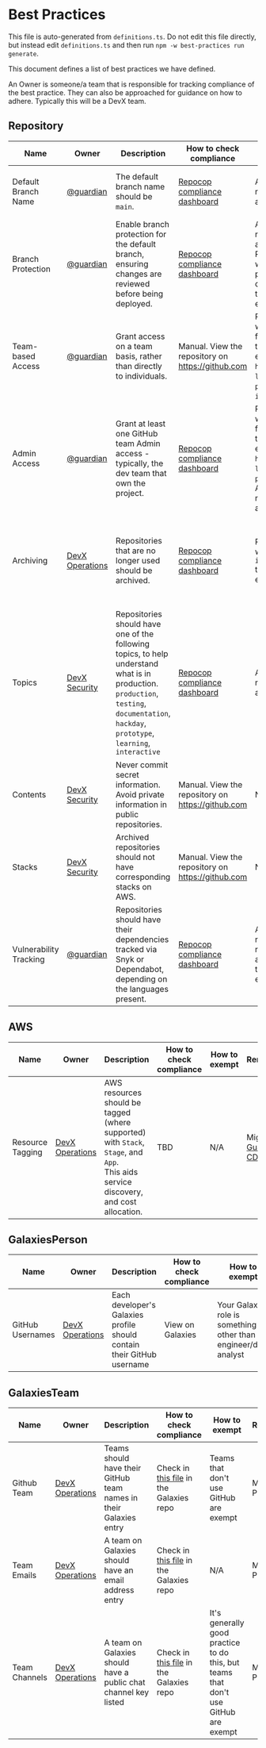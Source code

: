 

# Best Practices


This file is auto-generated from `definitions.ts`. Do not edit this file directly, but instead edit `definitions.ts` and then run `npm -w best-practices run generate`.

This document defines a list of best practices we have defined.

An Owner is someone/a team that is responsible for tracking compliance of the best practice. They can also be approached for guidance on how to adhere. Typically this will be a DevX team.

<!-- contentstart -->
## Repository
| Name                   | Owner                                                                     | Description                                                                                                                                                                                 | How to check compliance                                                                                                                                       | How to exempt                                                                                                               | Remediation                                                                                                                                                                 | ID            |
| ---------------------- | ------------------------------------------------------------------------- | ------------------------------------------------------------------------------------------------------------------------------------------------------------------------------------------- | ------------------------------------------------------------------------------------------------------------------------------------------------------------- | --------------------------------------------------------------------------------------------------------------------------- | --------------------------------------------------------------------------------------------------------------------------------------------------------------------------- | ------------- |
| Default Branch Name    | [@guardian](https://github.com/orgs/guardian/teams/all)                   | The default branch name should be `main`.                                                                                                                                                   | [Repocop compliance dashboard](https://metrics.gutools.co.uk/d/EOPnljWIz/repocop-compliance?orgId=1&refresh=15m&var-team=All&var-rule=default_branch_name)    | Archived repositories are exempt.                                                                                           | Manual - see [How to rename an existing branch](https://github.com/github/renaming#renaming-existing-branches)                                                              | REPOSITORY-01 |
| Branch Protection      | [@guardian](https://github.com/orgs/guardian/teams/all)                   | Enable branch protection for the default branch, ensuring changes are reviewed before being deployed.                                                                                       | [Repocop compliance dashboard](https://metrics.gutools.co.uk/d/EOPnljWIz/repocop-compliance?orgId=1&refresh=15m&var-team=All&var-rule=branch_protection)      | Archived repositories are exempt. Repositories without a production or documentation topic are exempt.                      | Repocop applies branch protection automatically in batches - teams informed via Anghammarad                                                                                 | REPOSITORY-02 |
| Team-based Access      | [@guardian](https://github.com/orgs/guardian/teams/all)                   | Grant access on a team basis, rather than directly to individuals.                                                                                                                          | Manual. View the repository on https://github.com                                                                                                             | Repositories with one of following topics are exempt: `hackday`, `learning`, `prototype`, `interactive`.                    | Manual                                                                                                                                                                      | REPOSITORY-03 |
| Admin Access           | [@guardian](https://github.com/orgs/guardian/teams/all)                   | Grant at least one GitHub team Admin access - typically, the dev team that own the project.                                                                                                 | [Repocop compliance dashboard](https://metrics.gutools.co.uk/d/EOPnljWIz/repocop-compliance?orgId=1&refresh=15m&var-team=All&var-rule=admin_access)           | Repositories with one of following topics are exempt: `hackday`, `learning`, `prototype`. Archived repositories are exempt. | Manual                                                                                                                                                                      | REPOSITORY-04 |
| Archiving              | [DevX Operations](https://github.com/orgs/guardian/teams/devx-operations) | Repositories that are no longer used should be archived.                                                                                                                                    | [Repocop compliance dashboard](https://metrics.gutools.co.uk/d/EOPnljWIz/repocop-compliance?orgId=1&refresh=15m&var-team=All&var-rule=archiving)              | Repositories with an `interactive` topic are exempt.                                                                        | Manual - DevX may contact you to discuss archiving if your repo has been inactive for over two years                                                                        | REPOSITORY-05 |
| Topics                 | [DevX Security](https://github.com/orgs/guardian/teams/devx-security)     | Repositories should have one of the following topics, to help understand what is in production. `production`, `testing`, `documentation`, `hackday`, `prototype`, `learning`, `interactive` | [Repocop compliance dashboard](https://metrics.gutools.co.uk/d/EOPnljWIz/repocop-compliance?orgId=1&refresh=15m&var-team=All&var-rule=topics)                 | Archived repositories are exempt.                                                                                           | Mainly manual - Repocop may automatically apply the 'production' topic to repos that are found to have a stack in AWS with PROD/INFRA tags - teams informed via Anghammarad | REPOSITORY-06 |
| Contents               | [DevX Security](https://github.com/orgs/guardian/teams/devx-security)     | Never commit secret information. Avoid private information in public repositories.                                                                                                          | Manual. View the repository on https://github.com                                                                                                             | N/A                                                                                                                         | Manual removal                                                                                                                                                              | REPOSITORY-07 |
| Stacks                 | [DevX Security](https://github.com/orgs/guardian/teams/devx-security)     | Archived repositories should not have corresponding stacks on AWS.                                                                                                                          | Manual. View the repository on https://github.com                                                                                                             | N/A                                                                                                                         | Manual removal of stack on AWS                                                                                                                                              | REPOSITORY-08 |
| Vulnerability Tracking | [@guardian](https://github.com/orgs/guardian/teams/all)                   | Repositories should have their dependencies tracked via Snyk or Dependabot, depending on the languages present.                                                                             | [Repocop compliance dashboard](https://metrics.gutools.co.uk/d/EOPnljWIz/repocop-compliance?orgId=1&refresh=15m&var-team=All&var-rule=vulnerability_tracking) | All archived repos and all repos without a production tag are exempt.                                                       | Manually set up the [Snyk Github Action](https://github.com/guardian/.github/blob/main/.github/workflows/sbt-node-snyk.yml) in the repository that requires remediation.    | REPOSITORY-09 |
## AWS
| Name             | Owner                                                                     | Description                                                                                                                             | How to check compliance | How to exempt | Remediation                                                                                    | ID     |
| ---------------- | ------------------------------------------------------------------------- | --------------------------------------------------------------------------------------------------------------------------------------- | ----------------------- | ------------- | ---------------------------------------------------------------------------------------------- | ------ |
| Resource Tagging | [DevX Operations](https://github.com/orgs/guardian/teams/devx-operations) | AWS resources should be tagged (where supported) with `Stack`, `Stage`, and `App`.<br>This aids service discovery, and cost allocation. | TBD                     | N/A           | Migration to [Guardian CDK](https://github.com/guardian/cdk/blob/main/docs/migration-guide.md) | AWS-01 |
## GalaxiesPerson
| Name             | Owner                                                                     | Description                                                            | How to check compliance | How to exempt                                                       | Remediation                                                             | ID                |
| ---------------- | ------------------------------------------------------------------------- | ---------------------------------------------------------------------- | ----------------------- | ------------------------------------------------------------------- | ----------------------------------------------------------------------- | ----------------- |
| GitHub Usernames | [DevX Operations](https://github.com/orgs/guardian/teams/devx-operations) | Each developer's Galaxies profile should contain their GitHub username | View on Galaxies        | Your Galaxies role is something other than an engineer/data analyst | Use [Galaxies profile update form](https://forms.gle/7Yye3KfHefgYqg3c7) | GALAXIESPERSON-01 |
## GalaxiesTeam
| Name          | Owner                                                                     | Description                                                       | How to check compliance                                                                                        | How to exempt                                                                       | Remediation   | ID              |
| ------------- | ------------------------------------------------------------------------- | ----------------------------------------------------------------- | -------------------------------------------------------------------------------------------------------------- | ----------------------------------------------------------------------------------- | ------------- | --------------- |
| Github Team   | [DevX Operations](https://github.com/orgs/guardian/teams/devx-operations) | Teams should have their GitHub team names in their Galaxies entry | Check in [this file](https://github.com/guardian/galaxies/blob/main/shared/data/teams.ts) in the Galaxies repo | Teams that don't use GitHub are exempt                                              | Manual via PR | GALAXIESTEAM-01 |
| Team Emails   | [DevX Operations](https://github.com/orgs/guardian/teams/devx-operations) | A team on Galaxies should have an email address entry             | Check in [this file](https://github.com/guardian/galaxies/blob/main/shared/data/teams.ts) in the Galaxies repo | N/A                                                                                 | Manual via PR | GALAXIESTEAM-02 |
| Team Channels | [DevX Operations](https://github.com/orgs/guardian/teams/devx-operations) | A team on Galaxies should have a public chat channel key listed   | Check in [this file](https://github.com/guardian/galaxies/blob/main/shared/data/teams.ts) in the Galaxies repo | It's generally good practice to do this, but teams that don't use GitHub are exempt | Manual via PR | GALAXIESTEAM-03 |
<!-- contentend -->
